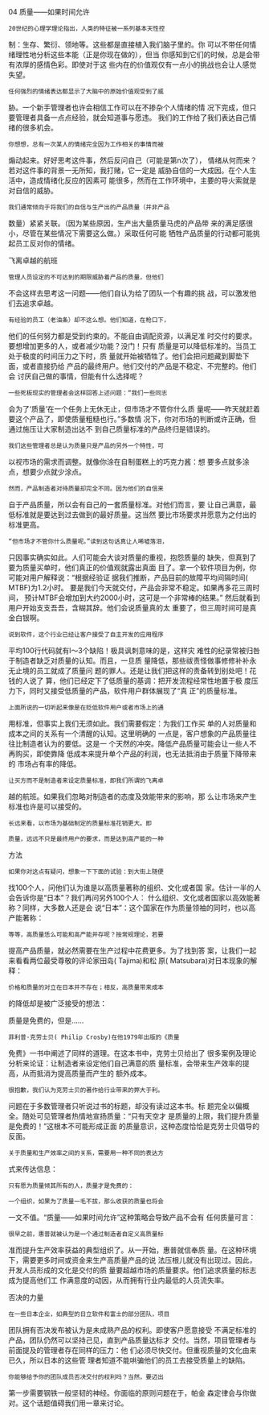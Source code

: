 04 质量——如果时间允许

    20世纪的心理学理论指出，人类的特征被一系列基本天性控
制：生存、繁衍、领地等。这些都是直接植入我们脑子里的。你
可以不带任何情绪理性地分析这些本能（正是你现在做的），但当
你感知到它们的时候，总是会带有浓厚的感情色彩。即使对于这
些内在的价值观仅有一点小的挑战也会让人感觉失望。

    任何强烈的情绪表达都显示了大脑中的原始价值观受到了威
胁。一个新手管理者也许会相信工作可以在不掺杂个人情绪的情
况下完成，但只要管理者具备一点点经验，就会知道事与愿违。
我们的工作给了我们表达自己情绪的很多机会。

    你想想，总有一次某人的情绪完全因为工作相关的事情而被
煽动起来。好好思考这件事，然后反问自己（可能是第n次了），
情绪从何而来？若对这件事的背景一无所知，我打赌，它一定是
威胁自信的一大成因。在个人生活中，造成情绪化反应的因素可
能很多，然而在工作环境中，主要的导火索就是对自信的威胁。

    我们通常倾向于将我们的自信与生产出的产品质量（并非产品
数量）紧紧关联。（因为某些原因，生产出大量质量马虎的产品带
来的满足感很小，尽管在某些情况下需要这么做。）采取任何可能
牺牲产品质量的行动都可能挑起员工反对你的情绪。

飞离卓越的航班

    管理人员设定的不可达到的期限威胁着产品的质量，但他们
不会这样去思考这一问题——他们自认为给了团队一个有趣的挑
战，可以激发他们去追求卓越。

    有经验的员工（老油条）却不这么想。他们知道，在枪口下，
他们的任何努力都是受到约束的。不能自由调配资源，以满足准
时交付的要求。要想增加更多的人，或者减少功能？没门！只有
质量是可以降低标准的。当员工处于极度的时间压力之下时，质
量就开始被牺牲了。他们会把问题藏到脚垫下面，或者直接扔给
产品的最终用户。他们交付的产品是不稳定、不完整的。他们会
讨厌自己做的事情，但能有什么选择呢？

    一些死板现实的管理者会这样回答上述问题：“我们一些同志
会为了‘质量’在一个任务上无休无止，但市场才不管你什么质
量呢——昨天就赶着要这个产品了，即使质量粗糙也行。”多数情
况下，你对市场的判断或许正确，但通过施压让大家制造出达不
到自己质量标准的产品终归是错误的。

    我们这些管理者总是认为质量只是产品的另外一个特性，可
以视市场的需求而调整。就像你涂在自制蛋糕上的巧克力酱：想
要多点就多涂点，想要少点就少涂点。

    然而，产品制造者对待质量却完全不同。因为他们的自信来
自于产品质量，所以会有自己的一套质量标准。对他们而言，要
让自己满意，最低标准就是要达到过去做到的最好质量。这当然
要比市场要求并愿意为之付出的标准更高。

    “但市场才不管你什么质量呢。”读到这句话真让人唏嘘落泪，
只因事实确实如此。人们可能会大谈对质量的重视，抱怨质量的
缺失，但真到了要为质量买单时，他们真正的价值观就露出真面
目了。拿一个软件项目为例，你可能对用户解释说：“根据经验证
据我们推断，产品目前的故障平均间隔时间( MTBF)为1.2小时。
要是我们今天就交付，产品会非常不稳定。如果再多花三周时间，
预计MTBF会增加到大约2000小时，这可是一个非常棒的结果。”
然后就看到用户开始支支吾吾，含糊其辞。他们会说质量真的太
重要了，但三周时间可是真金白银啊。

    说到软件，这个行业已经让客户接受了自主开发的应用程序
平均100行代码就有l～3个缺陷！极具讽刺意味的是，这样灾
难性的纪录常被归咎于制造者缺乏对质量的认知。而且，一旦质
量降低，那些祓责怪做事修修补补永无止境的员工就成了质量问
题的罪人。还是让我们把这样的责备转到别处吧！花钱的人说了
算，他们已经定下了低质量的基调：把开发流程经常性地置于极
度压力下，同时又接受低质量的产品，软件用户群体展现了“真
正”的质量标准。

    上面所说的一切听起来像是在贬低软件用户或者市场上的通
用标准，但事实上我们无须如此。我们需要假定：为我们工作买
单的人对质量和成本之间的关系有一个清醒的认知。这里明确的
一点是，客户想象的产品质量往往比制造者认为的要低。这是一
个天然的冲突。降低产品质量可能会让一些人不再购买，即使靠降
低成本来提升单个产品的利润，也无法抵消由于质量下降带来的
市场占有率的降低。

    让买方而不是制造者来设定质量标准，即我们所谓的飞离卓
越的航班。如果我们忽略对制造者的态度及效能带来的影响，那
么让市场来产生标准也许是可以接受的。

    长远来看，以市场为基础制定的质量标准花销更大。即

    质量，远远不只是最终用户的要求，而是达到高产能的一种
方法

    如果你对这点有疑问，想象一下下面的试验：到大街上随便
找100个人，问他们认为谁是以高质量著称的组织、文化或者国
家。估计一半的人会告诉你是“日本”？我们再问另外100个人：
什么组织、文化或者国家以高效能著称？同样，大多数人还是会
说“日本”：这个国家在作为质量领袖的同时，也以高产能著称：

    等等，高质量恁么可能和高产能并存呢？按常规理论，若要
提高产品质量，就必然需要在生产过程中花费更多。为了找到答
案，让我们一起来看看两位最受尊敬的评论家田岛( Tajima)和松
原( Matsubara)对日本现象的解释：

    价格和质量的对立在日本并不存在；相反，高质量带来成本
的降低却是被广泛接受的想法：

质量是免费的，但是……

    菲利普·克劳士贝( Philip Crosby)在他1979年出版的《质量
免费》一书中阐述了同样的道理。在这本书中，克劳士贝给出了
很多案例及理论分析来论证：让制造者来设定他们自己满意的质
量标准，会带来生产效率的提高，从而抵消为提高质量而产生的
额外成本。

    很抱歉，我们认为克劳士贝的著作给行业带来的弊大于利。
问题在于多数管理者只听说过书的标题，却没有读过这本书。标
题完全以偏概全。随处可见管理者热情地宣扬质量：“只有天空才
是质量的上限，我们提升质量是免费的！”这根本不可能形成正面
的质量意识，这种态度恰恰是克劳士贝倡导的反面。

    关于质量和生产效率之间的关系，需要用一种不同的表达方
式来传达信息：

    只有愿为质量倾其所有的人，质量才是免费的：

    一个组织，如果为了质量一毛不拔，那么收获的质量也将会
一文不值。“质量——如果时间允许”这种策略会导致产品不会有
任何质量可言：

    很早之前，惠普就被认为是一个通过制造者自定义高质量标
准而提升生产效率获益的典型组织了。从一开始，惠普就信奉质
量。在这种环境下，需要更多时间或资金来生产高质量产品的说
法压根儿就没有出现过。因此，开发人员形成的文化是交付的质
量要超越市场的质量要求。他们追求质量的标志成为提高他们工
作满意度的动因，从而拥有行业内最低的人员流失率。

否决的力量

    在一些日本企业，如典型的日立软件和富士的部分团队，项目
团队拥有否决发布被认为是未成熟产品的权利。即使客户愿意接受
不满足标准的产品，团队仍然可以坚持己见，直到产品质量达标才
交付。当然，项目管理者与前面提及的管理者存在同样的压力：他
们必须尽快交付。但重视质量的文化由来已久，所以日本的这些管
理者知道不能哄骗他们的员工去接受质量上的缺陷。

    你能够给予你的团队成员否决交付的权利吗？当然，要迈出
第一步需要钢铁一般坚韧的神经。你面临的原则问题在于，帕金
森定律会与你做对。这个话题值碍我们用一章来讨论。